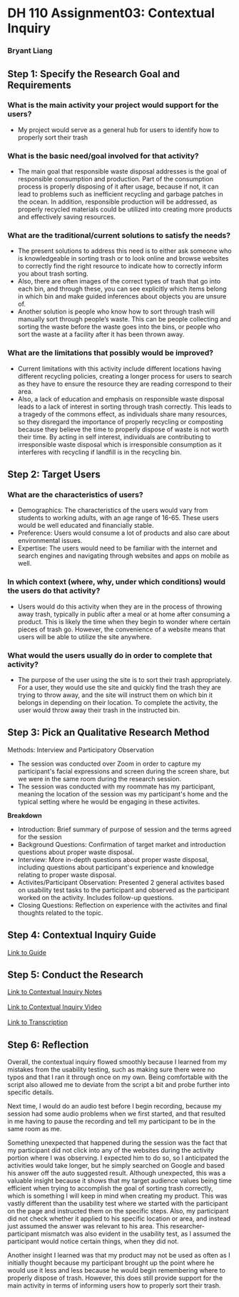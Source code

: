 # DH 110 Assignment03: Contextual Inquiry
### Bryant Liang

## Step 1: Specify the Research Goal and Requirements 

### What is the main activity your project would support for the users?
* My project would serve as a general hub for users to identify how to properly sort their trash

### What is the basic need/goal involved for that activity?
* The main goal that responsible waste disposal addresses is the goal of responsible consumption and production. Part of the consumption process is properly disposing of it after usage, because if not, it can lead to problems such as inefficient recycling and garbage patches in the ocean. In addition, responsible production will be addressed, as properly recycled materials could be utilized into creating more products and effectively saving resources. 

### What are the traditional/current solutions to satisfy the needs?
* The present solutions to address this need is to either ask someone who is knowledgeable in sorting trash or to look online and browse websites to correctly find the right resource to indicate how to correctly inform you about trash sorting.
* Also, there are often images of the correct types of trash that go into each bin, and through these, you can see explicitly which items belong in which bin and make guided inferences about objects you are unsure of. 
* Another solution is people who know how to sort through trash will manually sort through people’s waste. This can be people collecting and sorting the waste before the waste goes into the bins, or people who sort the waste at a facility after it has been thrown away. 

### What are the limitations that possibly would be improved?
* Current limitations with this activity include different locations having different recycling policies, creating a longer process for users to search as they have to ensure the resource they are reading correspond to their area. 
* Also, a lack of education and emphasis on responsible waste disposal leads to a lack of interest in sorting through trash correctly. This leads to a tragedy of the commons effect, as individuals share many resources, so they disregard the importance of properly recycling or composting because they believe the time to properly dispose of waste is not worth their time. By acting in self interest, individuals are contributing to irresponsible waste disposal which is irresponsible consumption as it interferes with recycling if landfill is in the recycling bin.

## Step 2: Target Users

### What are the characteristics of users?
* Demographics: The characteristics of the users would vary from students to working adults, with an age range of 16-65. These users would be well educated and financially stable. 
* Preference: Users would consume a lot of products and also care about environmental issues. 
* Expertise: The users would need to be familiar with the internet and search engines and navigating through websites and apps on mobile as well. 

### In which context (where, why, under which conditions) would the users do that activity?
* Users would do this activity when they are in the process of throwing away trash, typically in public after a meal or at home after consuming a product. This is likely the time when they begin to wonder where certain pieces of trash go. However, the convenience of a website means that users will be able to utilize the site anywhere. 

### What would the users usually do in order to complete that activity?
* The purpose of the user using the site is to sort their trash appropriately. For a user, they would use the site and quickly find the trash they are trying to throw away, and the site will instruct them on which bin it belongs in depending on their location. To complete the activity, the user would throw away their trash in the instructed bin. 

## Step 3: Pick an Qualitative Research Method
Methods: Interview and Participatory Observation
* The session was conducted over Zoom in order to capture my participant's facial expressions and screen during the screen share, but we were in the same room during the research session. 
* The session was conducted with my roommate has my participant, meaning the location of the session was my participant's home and the typical setting where he would be engaging in these activites. 

**Breakdown**
* Introduction: Brief summary of purpose of session and the terms agreed for the session 
* Background Questions: Confirmation of target market and introduction questions about proper waste disposal.
* Interview: More in-depth questions about proper waste disposal, including questions about participant's experience and knowledge relating to proper waste disposal. 
* Activites/Participant Observation: Presented 2 general activites based on usability test tasks to the participant and observed as the participant worked on the activity. Includes follow-up questions. 
* Closing Questions: Reflection on experience with the activites and final thoughts related to the topic. 

## Step 4: Contextual Inquiry Guide
[Link to Guide](https://docs.google.com/document/d/1oTW3IwJu3qDTeK_21wCvdur22WgsUByOKNjUz9yYlwE/edit)

## Step 5: Conduct the Research
[Link to Contextual Inquiry Notes](https://docs.google.com/document/d/12N_juGIzGqooH7y3qMVnTYyJerLy48HFrqV5c_Za3iY/edit)
<br><br>[Link to Contextual Inquiry Video](https://drive.google.com/file/d/1K3qUt8TsLxSr9R9h62C5thcoYfr6zdyZ/view?usp=sharing)
<br><br>[Link to Transcription](https://docs.google.com/document/d/1idccPHjsZGEftfkvTDeHvG-bcg4YiTS7rMFTpaV6pBk/edit?usp=sharing)

## Step 6: Reflection
Overall, the contextual inquiry flowed smoothly because I learned from my mistakes from the usability testing, such as making sure there were no typos and that I ran it through once on my own. Being comfortable with the script also allowed me to deviate from the script a bit and probe further into specific details. 

Next time, I would do an audio test before I begin recording, because my session had some audio problems when we first started, and that resulted in me having to pause the recording and tell my participant to be in the same room as me. 

Something unexpected that happened during the session was the fact that my participant did not click into any of the websites during the activity portion where I was observing. I expected him to do so, so I anticipated the activities would take longer, but he simply searched on Google and based his answer off the auto suggested result. Although unexpected, this was a valuable insight because it shows that my target audience values being time efficient when trying to accomplish the goal of sorting trash correctly, which is something I will keep in mind when creating my product. This was vastly different than the usability test where we started with the participant on the page and instructed them on the specific steps. Also, my participant did not check whether it applied to his specific location or area, and instead just assumed the answer was relevant to his area.  This researcher-participant mismatch was also evident in the usability test, as I assumed the participant would notice certain things, when they did not. 

Another insight I learned was that my product may not be used as often as I initially thought because my participant brought up the point where he would use it less and less because he would begin remembering where to properly dispose of trash. However, this does still provide support for the main activity in terms of informing users how to properly sort their trash. 

